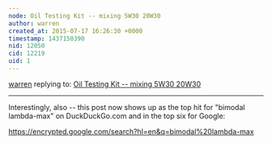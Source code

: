 ```yaml
---
node: Oil Testing Kit -- mixing 5W30 20W30
author: warren
created_at: 2015-07-17 16:26:30 +0000
timestamp: 1437150390
nid: 12050
cid: 12219
uid: 1
---
```




[warren](../profile/warren) replying to: [Oil Testing Kit -- mixing 5W30 20W30](../notes/gretchengehrke/07-11-2015/oil-testing-kit-mixing-5w30-20w30)

----
Interestingly, also -- this post now shows up as the top hit for "bimodal lambda-max" on DuckDuckGo.com and in the top six for Google: 

https://encrypted.google.com/search?hl=en&q=bimodal%20lambda-max